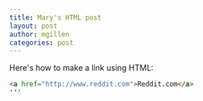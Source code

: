 ```yaml
---
title: Mary's HTML post
layout: post
author: mgillen
categories: post
---
```


Here's how to make a link using HTML:

```html
<a href="http://www.reddit.com">Reddit.com</a>
'''
